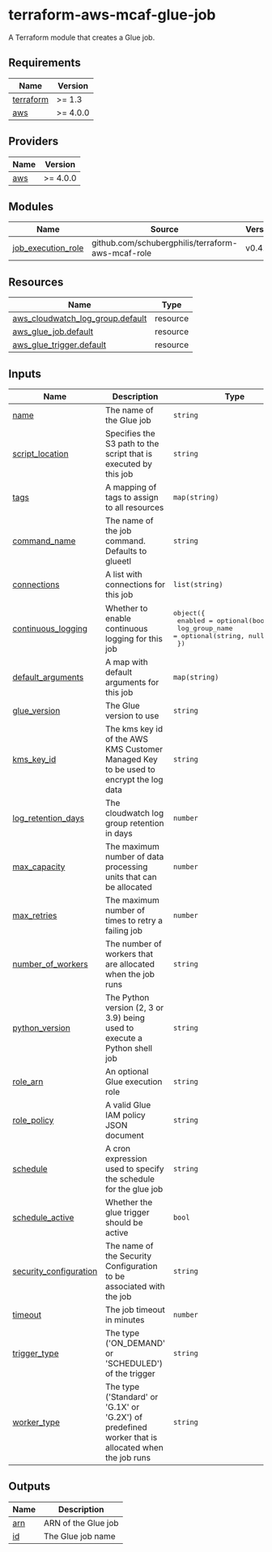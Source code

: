 # terraform-aws-mcaf-glue-job

A Terraform module that creates a Glue job.

<!-- BEGIN_TF_DOCS -->
## Requirements

| Name | Version |
|------|---------|
| <a name="requirement_terraform"></a> [terraform](#requirement\_terraform) | >= 1.3 |
| <a name="requirement_aws"></a> [aws](#requirement\_aws) | >= 4.0.0 |

## Providers

| Name | Version |
|------|---------|
| <a name="provider_aws"></a> [aws](#provider\_aws) | >= 4.0.0 |

## Modules

| Name | Source | Version |
|------|--------|---------|
| <a name="module_job_execution_role"></a> [job\_execution\_role](#module\_job\_execution\_role) | github.com/schubergphilis/terraform-aws-mcaf-role | v0.4.0 |

## Resources

| Name | Type |
|------|------|
| [aws_cloudwatch_log_group.default](https://registry.terraform.io/providers/hashicorp/aws/latest/docs/resources/cloudwatch_log_group) | resource |
| [aws_glue_job.default](https://registry.terraform.io/providers/hashicorp/aws/latest/docs/resources/glue_job) | resource |
| [aws_glue_trigger.default](https://registry.terraform.io/providers/hashicorp/aws/latest/docs/resources/glue_trigger) | resource |

## Inputs

| Name | Description | Type | Default | Required |
|------|-------------|------|---------|:--------:|
| <a name="input_name"></a> [name](#input\_name) | The name of the Glue job | `string` | n/a | yes |
| <a name="input_script_location"></a> [script\_location](#input\_script\_location) | Specifies the S3 path to the script that is executed by this job | `string` | n/a | yes |
| <a name="input_tags"></a> [tags](#input\_tags) | A mapping of tags to assign to all resources | `map(string)` | n/a | yes |
| <a name="input_command_name"></a> [command\_name](#input\_command\_name) | The name of the job command. Defaults to glueetl | `string` | `"glueetl"` | no |
| <a name="input_connections"></a> [connections](#input\_connections) | A list with connections for this job | `list(string)` | `[]` | no |
| <a name="input_continuous_logging"></a> [continuous\_logging](#input\_continuous\_logging) | Whether to enable continuous logging for this job | <pre>object({<br>    enabled        = optional(bool, true)<br>    log_group_name = optional(string, null)<br>  })</pre> | <pre>{<br>  "enabled": true,<br>  "log_group_name": null<br>}</pre> | no |
| <a name="input_default_arguments"></a> [default\_arguments](#input\_default\_arguments) | A map with default arguments for this job | `map(string)` | `{}` | no |
| <a name="input_glue_version"></a> [glue\_version](#input\_glue\_version) | The Glue version to use | `string` | `"4.0"` | no |
| <a name="input_kms_key_id"></a> [kms\_key\_id](#input\_kms\_key\_id) | The kms key id of the AWS KMS Customer Managed Key to be used to encrypt the log data | `string` | `null` | no |
| <a name="input_log_retention_days"></a> [log\_retention\_days](#input\_log\_retention\_days) | The cloudwatch log group retention in days | `number` | `365` | no |
| <a name="input_max_capacity"></a> [max\_capacity](#input\_max\_capacity) | The maximum number of data processing units that can be allocated | `number` | `null` | no |
| <a name="input_max_retries"></a> [max\_retries](#input\_max\_retries) | The maximum number of times to retry a failing job | `number` | `null` | no |
| <a name="input_number_of_workers"></a> [number\_of\_workers](#input\_number\_of\_workers) | The number of workers that are allocated when the job runs | `string` | `null` | no |
| <a name="input_python_version"></a> [python\_version](#input\_python\_version) | The Python version (2, 3 or 3.9) being used to execute a Python shell job | `string` | `"3.9"` | no |
| <a name="input_role_arn"></a> [role\_arn](#input\_role\_arn) | An optional Glue execution role | `string` | `null` | no |
| <a name="input_role_policy"></a> [role\_policy](#input\_role\_policy) | A valid Glue IAM policy JSON document | `string` | `null` | no |
| <a name="input_schedule"></a> [schedule](#input\_schedule) | A cron expression used to specify the schedule for the glue job | `string` | `null` | no |
| <a name="input_schedule_active"></a> [schedule\_active](#input\_schedule\_active) | Whether the glue trigger should be active | `bool` | `true` | no |
| <a name="input_security_configuration"></a> [security\_configuration](#input\_security\_configuration) | The name of the Security Configuration to be associated with the job | `string` | `null` | no |
| <a name="input_timeout"></a> [timeout](#input\_timeout) | The job timeout in minutes | `number` | `2880` | no |
| <a name="input_trigger_type"></a> [trigger\_type](#input\_trigger\_type) | The type ('ON\_DEMAND' or 'SCHEDULED') of the trigger | `string` | `null` | no |
| <a name="input_worker_type"></a> [worker\_type](#input\_worker\_type) | The type ('Standard' or 'G.1X' or 'G.2X') of predefined worker that is allocated when the job runs | `string` | `null` | no |

## Outputs

| Name | Description |
|------|-------------|
| <a name="output_arn"></a> [arn](#output\_arn) | ARN of the Glue job |
| <a name="output_id"></a> [id](#output\_id) | The Glue job name |
<!-- END_TF_DOCS -->
